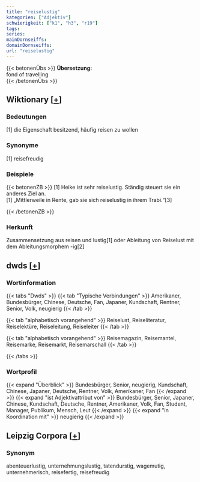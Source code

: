 ```yaml
---
title: "reiselustig"
kategorien: ["Adjektiv"]
schwierigkeit: ["k1", "h3", "r19"]
tags:
series:
mainDornseiffs:
domainDornseiffs:
url: "reiselustig"
---
```


{{< betonenÜbs >}}
**Übersetzung:**  
fond of travelling  
{{< /betonenÜbs >}}

## Wiktionary [[+](https://de.wiktionary.org/wiki/reiselustig)]

### Bedeutungen
[1] die Eigenschaft besitzend, häufig reisen zu wollen  

### Synonyme
[1] reisefreudig  

### Beispiele
{{< betonenZB >}}
[1] Heike ist sehr reiselustig. Ständig steuert sie ein anderes Ziel an.  
[1] „Mittlerweile in Rente, gab sie sich reiselustig in ihrem Trabi.“[3]  

{{< /betonenZB >}}
### Herkunft
Zusammensetzung aus reisen und lustig[1] oder Ableitung von Reiselust mit dem Ableitungsmorphem -ig[2]  



## dwds [[+](https://www.dwds.de/wb/reiselustig)]

### Wortinformation
{{< tabs "Dwds" >}}
{{< tab "Typische Verbindungen" >}}
Amerikaner, Bundesbürger, Chinese, Deutsche, Fan, Japaner, Kundschaft, Rentner, Senior, Volk, neugierig
{{< /tab >}}

{{< tab "alphabetisch vorangehend" >}}
Reiselust, Reiseliteratur, Reiselektüre, Reiseleitung, Reiseleiter
{{< /tab >}}

{{< tab "alphabetisch vorangehend" >}}
Reisemagazin, Reisemantel, Reisemarke, Reisemarkt, Reisemarschall
{{< /tab >}}

{{< /tabs >}}

### Wortprofil
{{< expand "Überblick" >}} Bundesbürger, Senior, neugierig, Kundschaft, Chinese, Japaner, Deutsche, Rentner, Volk, Amerikaner, Fan {{< /expand >}}
{{< expand "ist Adjektivattribut von" >}} Bundesbürger, Senior, Japaner, Chinese, Kundschaft, Deutsche, Rentner, Amerikaner, Volk, Fan, Student, Manager, Publikum, Mensch, Leut {{< /expand >}}
{{< expand "in Koordination mit" >}} neugierig {{< /expand >}}

## Leipzig Corpora [[+](https://corpora.uni-leipzig.de/en/res?word=reiselustig&corpusId=deu_newscrawl-public_2018)]


### Synonym
abenteuerlustig, unternehmungslustig, tatendurstig, wagemutig, unternehmerisch, reisefertig, reisefreudig

